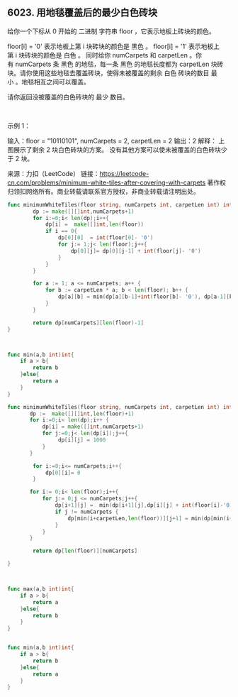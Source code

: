 ## 6023. 用地毯覆盖后的最少白色砖块

给你一个下标从 0 开始的 二进制 字符串 floor ，它表示地板上砖块的颜色。

floor[i] = '0' 表示地板上第 i 块砖块的颜色是 黑色 。
floor[i] = '1' 表示地板上第 i 块砖块的颜色是 白色 。
同时给你 numCarpets 和 carpetLen 。你有 numCarpets 条 黑色 的地毯，每一条 黑色 的地毯长度都为 carpetLen 块砖块。请你使用这些地毯去覆盖砖块，使得未被覆盖的剩余 白色 砖块的数目 最小 。地毯相互之间可以覆盖。

请你返回没被覆盖的白色砖块的 最少 数目。

 

示例 1：



输入：floor = "10110101", numCarpets = 2, carpetLen = 2
输出：2
解释：
上图展示了剩余 2 块白色砖块的方案。
没有其他方案可以使未被覆盖的白色砖块少于 2 块。

来源：力扣（LeetCode）
链接：https://leetcode-cn.com/problems/minimum-white-tiles-after-covering-with-carpets
著作权归领扣网络所有。商业转载请联系官方授权，非商业转载请注明出处。
```go
func minimumWhiteTiles(floor string, numCarpets int, carpetLen int) int {
        dp := make([][]int,numCarpets+1)
        for i:=0;i< len(dp);i++{
            dp[i] =  make([]int,len(floor))
            if i == 0{
                dp[0][0]  = int(floor[0]- '0')
                for j:= 1;j< len(floor);j++{
                    dp[0][j]= dp[0][j-1] + int(floor[j]- '0') 
                }
            }           
        }

       	for a := 1; a <= numCarpets; a++ {
            for b := carpetLen * a; b < len(floor); b++ {
                dp[a][b] = min(dp[a][b-1]+int(floor[b]- '0'), dp[a-1][b-carpetLen])
            }
	    }

        return dp[numCarpets][len(floor)-1]
}



func min(a,b int)int{
    if a > b{
        return b
    }else{
        return a
    }
}

func minimumWhiteTiles(floor string, numCarpets int, carpetLen int) int {
       dp :=  make([][]int,len(floor)+1)
       for i:=0;i< len(dp);i++ {
           dp[i] = make([]int,numCarpets+1)
           for j:=0;j< len(dp[i]);j++{
                dp[i][j] = 1000 
           }
       }

        for i:=0;i<= numCarpets;i++{
            dp[0][i]= 0 
        }

       for i:= 0;i< len(floor);i++{
           for j:= 0;j <= numCarpets;j++{
               dp[i+1][j] =  min(dp[i+1][j],dp[i][j] + int(floor[i]-'0'))
               if j != numCarpets {
                   dp[min(i+carpetLen,len(floor))][j+1] = min(dp[min(i+carpetLen,len(floor))][j+1],dp[i][j])
               }
           }
       } 

        return dp[len(floor)][numCarpets]

}



func max(a,b int)int{
    if a > b{
        return a
    }else{
        return b
    }
}


func min(a,b int)int{
    if a > b{
        return b
    }else{
        return a
    }
}
```
